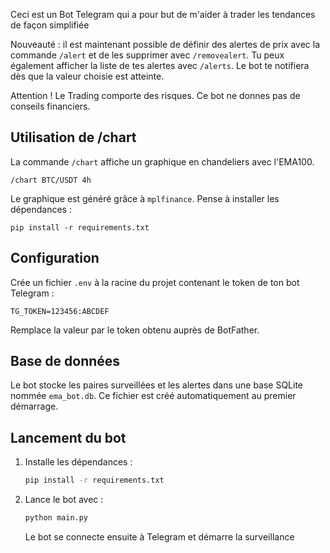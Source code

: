 Ceci est un Bot Telegram qui a pour but de m'aider à trader les tendances de façon simplifiée

Nouveauté : il est maintenant possible de définir des alertes de prix avec la commande `/alert` et de les supprimer avec `/removealert`. Tu peux également afficher la liste de tes alertes avec `/alerts`. Le bot te notifiera dès que la valeur choisie est atteinte.

Attention ! Le Trading comporte des risques. Ce bot ne donnes pas de conseils financiers.

## Utilisation de /chart

La commande `/chart` affiche un graphique en chandeliers avec l'EMA100.

```
/chart BTC/USDT 4h
```

Le graphique est généré grâce à `mplfinance`. Pense à installer les dépendances :

```
pip install -r requirements.txt
```

## Configuration

Crée un fichier `.env` à la racine du projet contenant le token de ton bot Telegram :

```
TG_TOKEN=123456:ABCDEF
```

Remplace la valeur par le token obtenu auprès de BotFather.

## Base de données

Le bot stocke les paires surveillées et les alertes dans une base SQLite nommée `ema_bot.db`. Ce fichier est créé automatiquement au premier démarrage.

## Lancement du bot

1. Installe les dépendances :

   ```bash
   pip install -r requirements.txt
   ```

2. Lance le bot avec :

   ```bash
   python main.py
   ```

   Le bot se connecte ensuite à Telegram et démarre la surveillance 